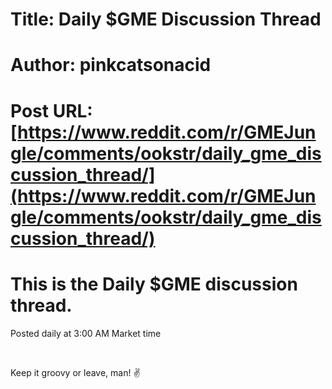 # Title: Daily $GME Discussion Thread
# Author: pinkcatsonacid
# Post URL: [https://www.reddit.com/r/GMEJungle/comments/ookstr/daily_gme_discussion_thread/](https://www.reddit.com/r/GMEJungle/comments/ookstr/daily_gme_discussion_thread/)


# This is the Daily $GME discussion thread.

Posted daily at 3:00 AM Market time

&#x200B;

Keep it groovy or leave, man! ✌